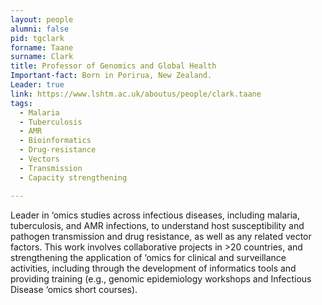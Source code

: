```yaml
---
layout: people
alumni: false
pid: tgclark
forname: Taane
surname: Clark
title: Professor of Genomics and Global Health
Important-fact: Born in Porirua, New Zealand.
Leader: true
link: https://www.lshtm.ac.uk/aboutus/people/clark.taane
tags:
  - Malaria
  - Tuberculosis
  - AMR
  - Bioinformatics
  - Drug-resistance
  - Vectors
  - Transmission
  - Capacity strengthening

---
```

 
  Leader in ‘omics studies across infectious diseases, including malaria, tuberculosis, and AMR infections, to understand host susceptibility and pathogen transmission and drug resistance, as well as any related vector factors. This work involves collaborative projects in >20 countries, and strengthening the application of ‘omics for clinical and surveillance activities, including through the development of informatics tools and providing training (e.g., genomic epidemiology workshops and Infectious Disease ‘omics short courses).
